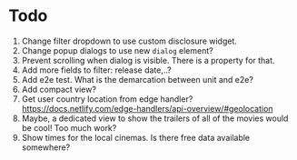 # Todo

1. Change filter dropdown to use custom disclosure widget.
1. Change popup dialogs to use new `dialog` element?
1. Prevent scrolling when dialog is visible. There is a property for that.
1. Add more fields to filter: release date,..?
1. Add e2e test. What is the demarcation between unit and e2e?
1. Add compact view?
1. Get user country location from edge handler? <https://docs.netlify.com/edge-handlers/api-overview/#geolocation>
1. Maybe, a dedicated view to show the trailers of all of the movies would be cool! Too much work?
1. Show times for the local cinemas. Is there free data available somewhere?
